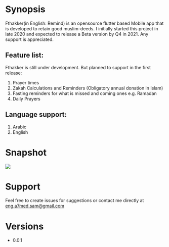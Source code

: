 # Synopsis

Fthakker(in English: Remind) is an opensource flutter based Mobile app that is developed to retain good muslim-deeds. I initially started this project in late 2020 and expected to release a Beta version by Q4 in 2021. Any support is appreciated.

## Feature list:
Fthakker is still under development. But planned to support in the first release:
1. Prayer times
2. Zakah Calculations and Reminders (Obligatory annual donation in Islam)
3. Fasting reminders for what is missed and coming ones e.g. Ramadan
4. Daily Prayers

## Language support:
1. Arabic
2. English

# Snapshot
![](https://scontent.fmuc4-1.fna.fbcdn.net/v/t1.15752-9/118544941_876796726475364_2751375583954393589_n.jpg?_nc_cat=111&ccb=1-3&_nc_sid=ae9488&_nc_ohc=wErYztYr9sYAX_owqlR&_nc_ht=scontent.fmuc4-1.fna&oh=07e5d496bb88555e469a88432d78eb14&oe=60984A6F)

# Support
Feel free to create issues for suggestions or contact me directly at eng.a7med.sam@gmail.com

# Versions
- 0.0.1
